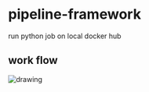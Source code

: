 # pipeline-framework
run python job on local docker hub  
## work flow 
![drawing](https://docs.google.com/drawings/d/e/2PACX-1vTsgexDNIBZ6w6r86DFJmIPmJuKCdXU3Zuv9Cd8Aiqfcvw_OaJRKipkQ5NwqG-DGv4hCWJedurmcWZ9/pub?w=960&h=720)
